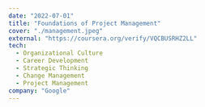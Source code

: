 ```yaml
---
date: "2022-07-01"
title: "Foundations of Project Management"
cover: "./management.jpeg"
external: "https://coursera.org/verify/VQCBUSRHZ2LL"
tech:
  - Organizational Culture
  - Career Development
  - Strategic Thinking
  - Change Management
  - Project Management
company: "Google"
---
```

